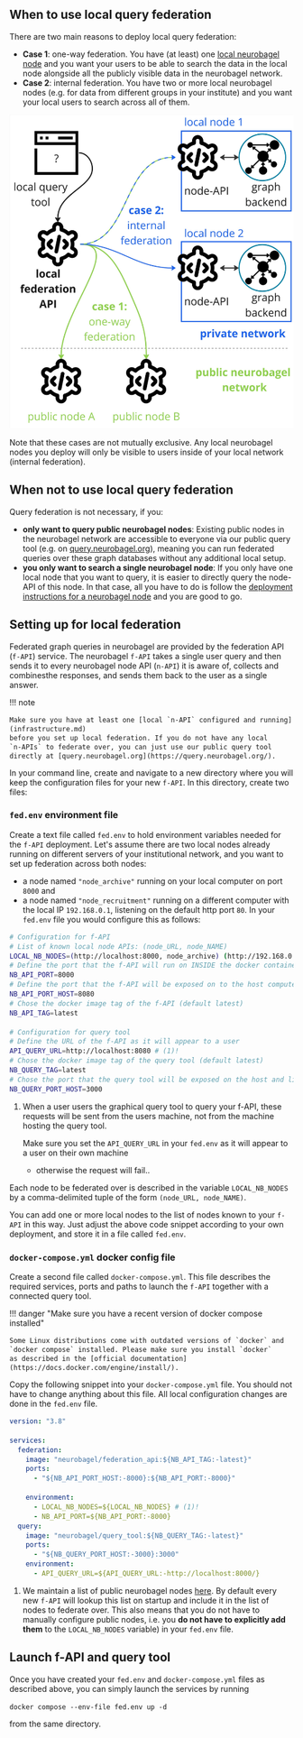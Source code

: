 ## When to use local query federation
There are two main reasons to deploy local query federation:

- **Case 1**: one-way federation. You have (at least) one [local neurobagel
node](infrastructure.md) and you want your users to be able to search
the data in the local node alongside all the publicly
visible data in the neurobagel network.
- **Case 2**: internal federation. You have two or more local neurobagel
nodes (e.g. for data from different groups in your institute)
and you want your local users to search across all of them.

![Local federation scenarios](imgs/local_federation_architecture.jpg)

Note that these cases are not mutually exclusive. 
Any local neurobagel nodes you deploy will only be visible to users
inside of your local network (internal federation).

## When not to use local query federation
Query federation is not necessary, if you:

- **only want to query public neurobagel nodes**:
  Existing public nodes in the neurobagel network are accessible
  to everyone via our public query tool (e.g. on [query.neurobagel.org](https://query.neurobagel.org/)),
  meaning you can run federated queries over these graph databases without any additional local setup.
- **you only want to search a single neurobagel node**:
  If you only have one local node that you want to query,
  it is easier to directly query the node-API of this node.
  In that case, all you have to do is follow the [deployment instructions
  for a neurobagel node](infrastructure.md) and you are good to go.

## Setting up for local federation
Federated graph queries in neurobagel are provided by the federation API (`f-API`) service.
The neurobagel `f-API` takes a single user query and then sends it to every
neurobagel node API (`n-API`) it is aware of, collects and combinesthe responses,
and sends them back to the user as a single answer.

!!! note

    Make sure you have at least one [local `n-API` configured and running](infrastructure.md)
    before you set up local federation. If you do not have any local
    `n-APIs` to federate over, you can just use our public query tool directly at [query.neurobagel.org](https://query.neurobagel.org/).

In your command line, create and navigate to a new directory where you will keep the configuration
files for your new `f-API`. In this directory, create two files:

### `fed.env` environment file 

Create a text file called `fed.env` to hold environment variables needed for the `f-API` deployment. 
Let's assume there are two local nodes already running on different servers of your institutional network, and you want to set up federation across both nodes:

- a node named `"node_archive"` running on your local computer on port `8000` and 
- a node named `"node_recruitment"` running on a different computer with the local IP `192.168.0.1`, listening on the default http port `80`. 
In your `fed.env` file you would configure this as follows:

``` {.bash .annotate title="docker-compose.yml"}
# Configuration for f-API
# List of known local node APIs: (node_URL, node_NAME)
LOCAL_NB_NODES=(http://localhost:8000, node_archive) (http://192.168.0.1, node_recruitment)
# Define the port that the f-API will run on INSIDE the docker container (default 8000)
NB_API_PORT=8000
# Define the port that the f-API will be exposed on to the host computer (and likely the outside network)
NB_API_PORT_HOST=8080
# Chose the docker image tag of the f-API (default latest)
NB_API_TAG=latest

# Configuration for query tool
# Define the URL of the f-API as it will appear to a user
API_QUERY_URL=http://localhost:8080 # (1)!
# Chose the docker image tag of the query tool (default latest)
NB_QUERY_TAG=latest
# Chose the port that the query tool will be exposed on the host and likely the network (default 3000)
NB_QUERY_PORT_HOST=3000
```

1.  When a user users the graphical query tool to query your
    f-API, these requests will be sent from the users machine,
    not from the machine hosting the query tool.

    Make sure you set the `API_QUERY_URL` in your `fed.env`
    as it will appear to a user on their own machine 
    - otherwise the request will fail..

Each node to be federated over is described in the variable `LOCAL_NB_NODES` by a comma-delimited tuple of the form `(node_URL, node_NAME)`.

You can add one or more local nodes to the list of nodes known to your `f-API` in this way.
Just adjust the above code snippet according to your own deployment, and store it in a file called `fed.env`.


### `docker-compose.yml` docker config file

Create a second file called `docker-compose.yml`. 
This file describes the required services, ports and paths
to launch the `f-API` together with a connected query tool.

!!! danger "Make sure you have a recent version of docker compose installed"

    Some Linux distributions come with outdated versions of `docker` and 
    `docker compose` installed. Please make sure you install `docker` 
    as described in the [official documentation](https://docs.docker.com/engine/install/).

Copy the following snippet into your `docker-compose.yml` file.
You should not have to change anything about this file.
All local configuration changes are done in the `fed.env` file.

``` {.yaml .annotate title="docker-compose.yml"}
version: "3.8"

services:
  federation:
    image: "neurobagel/federation_api:${NB_API_TAG:-latest}"
    ports:
      - "${NB_API_PORT_HOST:-8000}:${NB_API_PORT:-8000}"

    environment:
      - LOCAL_NB_NODES=${LOCAL_NB_NODES} # (1)!
      - NB_API_PORT=${NB_API_PORT:-8000}
  query:
    image: "neurobagel/query_tool:${NB_QUERY_TAG:-latest}"
    ports:
      - "${NB_QUERY_PORT_HOST:-3000}:3000"
    environment:
      - API_QUERY_URL=${API_QUERY_URL:-http://localhost:8000/}
```

1.  We maintain a list of public neurobagel nodes 
    [here](https://github.com/neurobagel/menu/blob/main/node_directory/neurobagel_public_nodes.json).
    By default every new `f-API` will lookup this list
    on startup and include it in the list of nodes to
    federate over.
    This also means that you do not have to manually
    configure public nodes, i.e. you **do not have to explicitly add them** to the `LOCAL_NB_NODES` variable) in your `fed.env` file.


## Launch f-API and query tool
Once you have created your `fed.env` and `docker-compose.yml` files
as described above, you can simply launch the services by running

`docker compose --env-file fed.env up -d`

from the same directory.